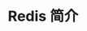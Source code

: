 ---
layout: post                                   #这个博客的布局文件
title: Redis 简介     #博客标题
category: 技术                                  #博客分类
tags: Redis                                   #博客标签 
---